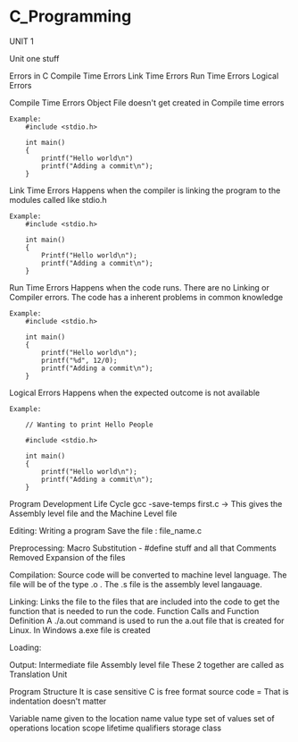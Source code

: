 # C_Programming

UNIT 1

Unit one stuff

Errors in C
    Compile Time Errors
    Link Time Errors
    Run Time Errors
    Logical Errors

Compile Time Errors
    Object File doesn't get created in Compile time errors
    
    Example:
        #include <stdio.h>

        int main()
        {
            printf("Hello world\n")
            printf("Adding a commit\n");
        }

Link Time Errors
    Happens when the compiler is linking the program to the modules called like stdio.h

    Example:
        #include <stdio.h>

        int main()
        {
            Printf("Hello world\n");
            printf("Adding a commit\n");
        }

Run Time Errors
    Happens when the code runs. There are no Linking or Compiler errors. The code has a inherent problems in common knowledge

    Example:
        #include <stdio.h>

        int main()
        {
            printf("Hello world\n");
            printf("%d", 12/0);
            printf("Adding a commit\n");
        }

Logical Errors
    Happens when the expected outcome is not available
    
    Example:

        // Wanting to print Hello People

        #include <stdio.h>

        int main()
        {
            printf("Hello world\n");
            printf("Adding a commit\n");
        }

Program Development Life Cycle
gcc -save-temps first.c -> This gives the Assembly level file and the Machine Level file

Editing:
    Writing a program
    Save the file : file_name.c

Preprocessing:
    Macro Substitution - #define stuff and all that 
    Comments Removed
    Expansion of the files

Compilation:
    Source code will be converted to machine level language. The file will be of the type .o . The .s file is the assembly level langauage.

Linking:
    Links the file to the files that are included into the code to get the function that is needed to run the code.
    Function Calls and Function Definition
    A ./a.out command is used to run the a.out file that is created for Linux. In Windows a.exe file is created


Loading:


Output:
    Intermediate file
    Assembly level file
    These 2 together are called as Translation Unit

Program Structure
It is case sensitive
C is free format source code =  That is indentation doesn't matter

Variable name given to the location
    name
    value
    type
        set of values
        set of operations
    location
    scope
    lifetime
    qualifiers
    storage class
